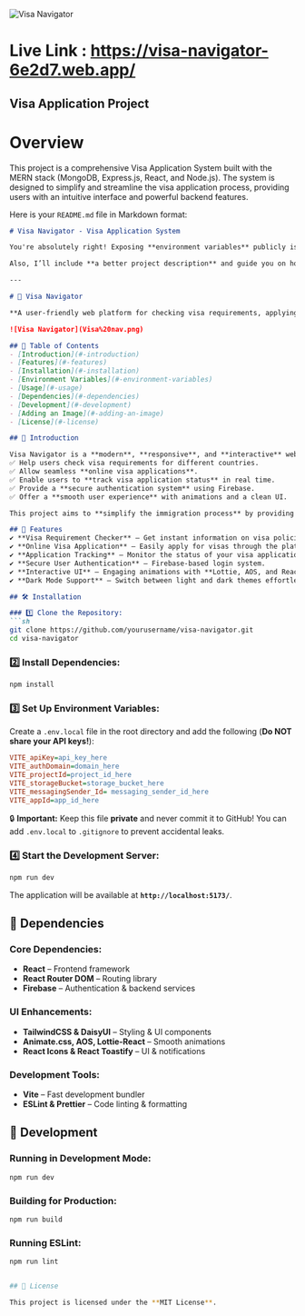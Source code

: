 ![Visa Navigator]([i](https://github.com/LIBx09/B10A10-Visa-Navigator-Client/blob/7c64dec89e3273fc06a94adb340b5c5e58dd2e99/Visa%20nav.png))
 

# Live Link : https://visa-navigator-6e2d7.web.app/

## Visa Application Project

# Overview

This project is a comprehensive Visa Application System built with the MERN stack (MongoDB, Express.js, React, and Node.js). The system is designed to simplify and streamline the visa application process, providing users with an intuitive interface and powerful backend features.

Here is your `README.md` file in Markdown format:  

```markdown
# Visa Navigator - Visa Application System

You're absolutely right! Exposing **environment variables** publicly is a security risk. I’ll update the **README.md** to remove the actual keys and provide instructions on how users should configure their own `.env.local` file.  

Also, I’ll include **a better project description** and guide you on how to add an image to your README. Here’s the improved version:

---

# 🛂 Visa Navigator  

**A user-friendly web platform for checking visa requirements, applying online, and tracking applications seamlessly.**  

![Visa Navigator](Visa%20nav.png)  

## 📌 Table of Contents  
- [Introduction](#-introduction)  
- [Features](#-features)  
- [Installation](#-installation)  
- [Environment Variables](#-environment-variables)  
- [Usage](#-usage)  
- [Dependencies](#-dependencies)  
- [Development](#-development)  
- [Adding an Image](#-adding-an-image)  
- [License](#-license)  

## 🚀 Introduction  

Visa Navigator is a **modern**, **responsive**, and **interactive** web application designed to:  
✅ Help users check visa requirements for different countries.  
✅ Allow seamless **online visa applications**.  
✅ Enable users to **track visa application status** in real time.  
✅ Provide a **secure authentication system** using Firebase.  
✅ Offer a **smooth user experience** with animations and a clean UI.  

This project aims to **simplify the immigration process** by providing a streamlined and accessible visa application system.  

## 🎯 Features  
✔ **Visa Requirement Checker** – Get instant information on visa policies.  
✔ **Online Visa Application** – Easily apply for visas through the platform.  
✔ **Application Tracking** – Monitor the status of your visa applications.  
✔ **Secure User Authentication** – Firebase-based login system.  
✔ **Interactive UI** – Engaging animations with **Lottie, AOS, and React libraries**.  
✔ **Dark Mode Support** – Switch between light and dark themes effortlessly.  

## 🛠️ Installation  

### 1️⃣ Clone the Repository:  
```sh  
git clone https://github.com/yourusername/visa-navigator.git  
cd visa-navigator  
```  

### 2️⃣ Install Dependencies:  
```sh  
npm install  
```  

### 3️⃣ Set Up Environment Variables:  

Create a `.env.local` file in the root directory and add the following (**Do NOT share your API keys!**):  

```ini  
VITE_apiKey=api_key_here  
VITE_authDomain=domain_here  
VITE_projectId=project_id_here  
VITE_storageBucket=storage_bucket_here  
VITE_messagingSender_Id= messaging_sender_id_here  
VITE_appId=app_id_here  
```  

🔒 **Important:** Keep this file **private** and never commit it to GitHub! You can add `.env.local` to `.gitignore` to prevent accidental leaks.  

### 4️⃣ Start the Development Server:  
```sh  
npm run dev  
```  
The application will be available at **`http://localhost:5173/`**.  

## 🔑 Dependencies  

### Core Dependencies:  
- **React** – Frontend framework  
- **React Router DOM** – Routing library  
- **Firebase** – Authentication & backend services  

### UI Enhancements:  
- **TailwindCSS & DaisyUI** – Styling & UI components  
- **Animate.css, AOS, Lottie-React** – Smooth animations  
- **React Icons & React Toastify** – UI & notifications  

### Development Tools:  
- **Vite** – Fast development bundler  
- **ESLint & Prettier** – Code linting & formatting  

## 🔧 Development  

### Running in Development Mode:  
```sh  
npm run dev  
```  

### Building for Production:  
```sh  
npm run build  
```  

### Running ESLint:  
```sh  
npm run lint  


## 📜 License  

This project is licensed under the **MIT License**.  
